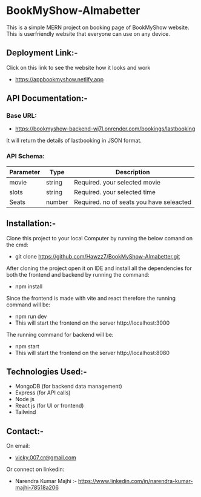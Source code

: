 # BookMyShow-Almabetter
This is a simple MERN project on booking page of BookMyShow website. This is userfriendly website that everyone can use on any device.
## Deployment Link:-
Click on this link to see the website how it looks and work
* https://appbookmyshow.netlify.app

## API Documentation:-
### Base URL:
* https://bookmyshow-backend-wj7l.onrender.com/bookings/lastbooking

It will return the details of lastbooking in JSON format.

### API Schema:

|Parameter|	Type	|Description
|---|---|---|
movie|	string|	Required. your selected movie
slots| 	string|	Required. your selected time
Seats| 	number|	Required. no of seats you have seleacted

## Installation:-
Clone this project to your local Computer by running the below comand on the cmd:
* git clone https://github.com/Hawzz7/BookMyShow-Almabetter.git
  
After cloning the project open it on IDE and install all the dependencies for both the frontend and backend by running the command:
* npm install
  
Since the frontend is made with vite and react therefore the running command will be:
* npm run dev
* This will start the frontend on the server http://localhost:3000

The running command for backend will be:
* npm start
* This will start the frontend on the server http://localhost:8080
## Technologies Used:-
* MongoDB (for backend data management)
* Express (for API calls)
* Node js
* React js (for UI or frontend)
* Tailwind

## Contact:-
On email:
* vicky.007.cr@gmail.com

Or connect on linkedin:
* Narendra Kumar Majhi :- https://www.linkedin.com/in/narendra-kumar-majhi-78518a206
